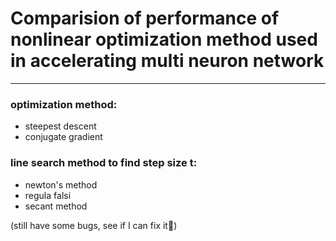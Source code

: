 # Comparision of performance of nonlinear optimization method used in accelerating multi neuron network

-----

### optimization method:
- steepest descent
- conjugate gradient
### line search method to find step size t:
- newton's method
- regula falsi
- secant method

(still have some bugs, see if I can fix it🥲)
